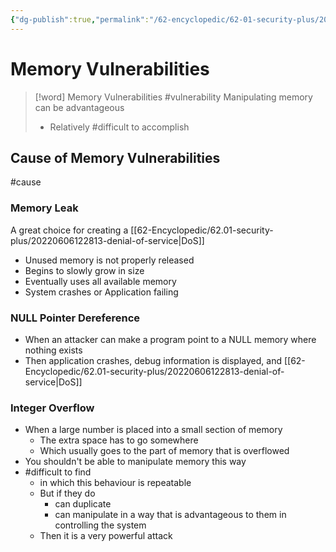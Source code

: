 ```yaml
---
{"dg-publish":true,"permalink":"/62-encyclopedic/62-01-security-plus/20220605150929-memory-vulnerabilities/","dgHomeLink":true,"dgPassFrontmatter":false}
---
```



# Memory Vulnerabilities

>[!word] Memory Vulnerabilities #vulnerability 
> Manipulating memory can be advantageous
> - Relatively #difficult to accomplish 
<!--ID: 1654498554833-->


## Cause of Memory Vulnerabilities

#cause 

### Memory Leak

A great choice for creating a [[62-Encyclopedic/62.01-security-plus/20220606122813-denial-of-service|DoS]] 

- Unused memory is not properly released 
- Begins to slowly grow in size 
- Eventually uses all available memory 
- System crashes or Application failing 

### NULL Pointer Dereference

- When an attacker can make a program point to a NULL memory where nothing exists
- Then application crashes, debug information is displayed, and [[62-Encyclopedic/62.01-security-plus/20220606122813-denial-of-service|DoS]]

### Integer Overflow

- When a large number is placed into a small section of memory 
	- The extra space has to go somewhere 
	- Which usually goes to the part of memory that is overflowed 
- You shouldn't be able to manipulate memory this way 
- #difficult to find 
	- in which this behaviour is repeatable
	- But if they do
		- can duplicate 
		- can manipulate in a way that is advantageous to them in controlling the system 
	- Then it is a very powerful attack 
